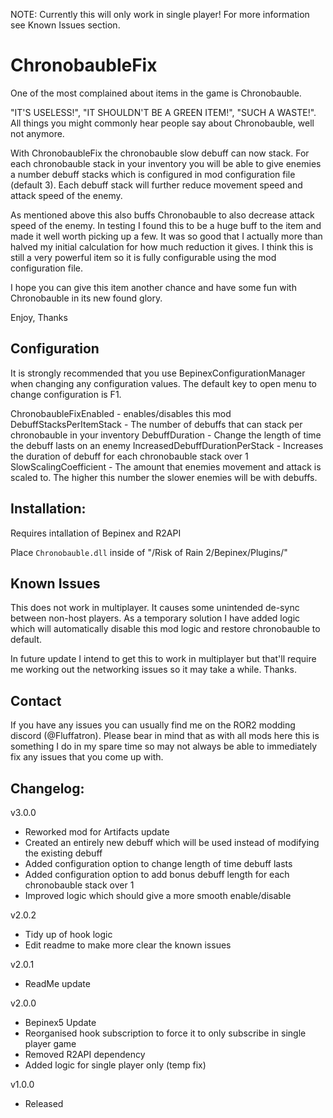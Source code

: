 NOTE: Currently this will only work in single player! For more information see Known Issues section.

# ChronobaubleFix

One of the most complained about items in the game is Chronobauble. 

"IT'S USELESS!", "IT SHOULDN'T BE A GREEN ITEM!", "SUCH A WASTE!". All things you might commonly hear people say about Chronobauble, well not anymore.

With ChronobaubleFix the chronobauble slow debuff can now stack. For each chronobauble stack in your inventory you will be able to give enemies a number debuff stacks which is configured in mod configuration file (default 3). Each debuff stack will further reduce movement speed and attack speed of the enemy. 

As mentioned above this also buffs Chronobauble to also decrease attack speed of the enemy. In testing I found this to be a huge buff to the item and made it well worth picking up a few. It was so good that I actually more than halved my initial calculation for how much reduction it gives. I think this is still a very powerful item so it is fully configurable using the mod configuration file.

I hope you can give this item another chance and have some fun with Chronobauble in its new found glory.

Enjoy,
Thanks

## Configuration

It is strongly recommended that you use BepinexConfigurationManager when changing any configuration values. The default key to open menu to change configuration is F1.

ChronobaubleFixEnabled - enables/disables this mod
DebuffStacksPerItemStack - The number of debuffs that can stack per chronobauble in your inventory
DebuffDuration - Change the length of time the debuff lasts on an enemy
IncreasedDebuffDurationPerStack - Increases the duration of debuff for each chronobauble stack over 1
SlowScalingCoefficient - The amount that enemies movement and attack is scaled to. The higher this number the slower enemies will be with debuffs.

## Installation:

Requires intallation of Bepinex and R2API

Place `Chronobauble.dll` inside of "/Risk of Rain 2/Bepinex/Plugins/"

## Known Issues

This does not work in multiplayer. It causes some unintended de-sync between non-host players. As a temporary solution I have added logic which will automatically disable this mod logic and restore chronobauble to default.

In future update I intend to get this to work in multiplayer but that'll require me working out the networking issues so it may take a while. Thanks.

## Contact

If you have any issues you can usually find me on the ROR2 modding discord (@Fluffatron). Please bear in mind that as with all mods here this is something I do in my spare time so may not always be able to immediately fix any issues that you come up with. 

## Changelog:

v3.0.0
- Reworked mod for Artifacts update
- Created an entirely new debuff which will be used instead of modifying the existing debuff
- Added configuration option to change length of time debuff lasts
- Added configuration option to add bonus debuff length for each chronobauble stack over 1
- Improved logic which should give a more smooth enable/disable

v2.0.2
- Tidy up of hook logic
- Edit readme to make more clear the known issues

v2.0.1
- ReadMe update

v2.0.0
- Bepinex5 Update
- Reorganised hook subscription to force it to only subscribe in single player game
- Removed R2API dependency
- Added logic for single player only (temp fix)

v1.0.0
- Released